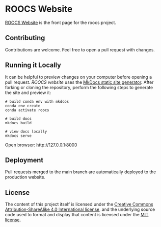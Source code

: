 # ROOCS Website

[ROOCS Website](https://roocs.github.io/) is the front page for the roocs project.

## Contributing

Contributions are welcome. Feel free to open a pull request with changes.

## Running it Locally

It can be helpful to preview changes on your computer before opening a pull request. *ROOCS website* uses the [MkDocs static site generator](https://www.mkdocs.org/). After forking or cloning the repository, perform the following steps to generate the site and preview it:

```
# build conda env with mkdcos
conda env create
conda activate roocs

# build docs
mkdocs build

# view docs locally
mkdocs serve
```

Open browser: http://127.0.0.1:8000


## Deployment

Pull requests merged to the main branch are automatically deployed to the production website.

## License

The content of this project itself is licensed under the [Creative Commons Attribution-ShareAlike 4.0 International license](https://creativecommons.org/licenses/by-sa/4.0/), and the underlying source code used to format and display that content is licensed under the [MIT license](LICENSE.txt).

